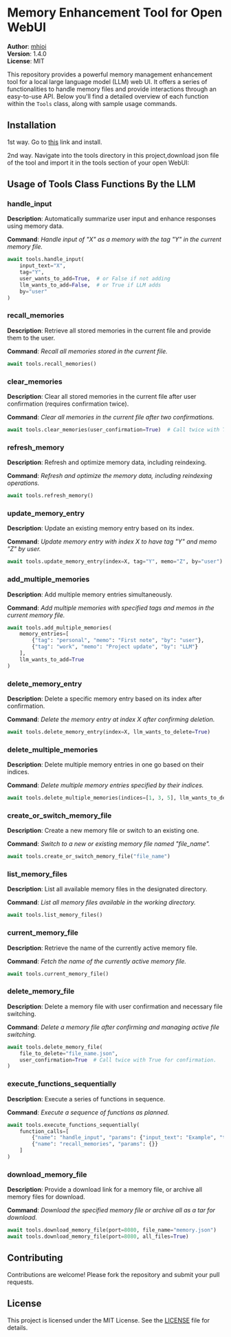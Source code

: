 # Memory Enhancement Tool for Open WebUI

**Author**: [mhioi](https://github.com/mhioi)  
**Version**: 1.4.0  
**License**: MIT  

This repository provides a powerful memory management enhancement tool for a local large language model (LLM) web UI. It offers a series of functionalities to handle memory files and provide interactions through an easy-to-use API. Below you'll find a detailed overview of each function within the `Tools` class, along with sample usage commands.

## Installation

1st way. Go to [this](https://openwebui.com/t/mhio/gpt4_memory_mimic) link and install.

2nd way. Navigate into the tools directory in this project,download json file of the tool and import it in the tools section of your open WebUI:

## Usage of Tools Class Functions By the LLM

### handle_input

**Description**: Automatically summarize user input and enhance responses using memory data. 

**Command**: *Handle input of "X" as a memory with the tag "Y" in the current memory file.*

```python
await tools.handle_input(
    input_text="X",
    tag="Y",
    user_wants_to_add=True,  # or False if not adding
    llm_wants_to_add=False,  # or True if LLM adds
    by="user"
)
```

### recall_memories

**Description**: Retrieve all stored memories in the current file and provide them to the user.

**Command**: *Recall all memories stored in the current file.*

```python
await tools.recall_memories()
```

### clear_memories

**Description**: Clear all stored memories in the current file after user confirmation (requires confirmation twice).

**Command**: *Clear all memories in the current file after two confirmations.*

```python
await tools.clear_memories(user_confirmation=True)  # Call twice with True after initial confirmation.
```

### refresh_memory

**Description**: Refresh and optimize memory data, including reindexing.

**Command**: *Refresh and optimize the memory data, including reindexing operations.*

```python
await tools.refresh_memory()
```

### update_memory_entry

**Description**: Update an existing memory entry based on its index.

**Command**: *Update memory entry with index X to have tag "Y" and memo "Z" by user.*

```python
await tools.update_memory_entry(index=X, tag="Y", memo="Z", by="user")
```

### add_multiple_memories

**Description**: Add multiple memory entries simultaneously.

**Command**: *Add multiple memories with specified tags and memos in the current memory file.*

```python
await tools.add_multiple_memories(
    memory_entries=[
        {"tag": "personal", "memo": "First note", "by": "user"},
        {"tag": "work", "memo": "Project update", "by": "LLM"}
    ],
    llm_wants_to_add=True
)
```

### delete_memory_entry

**Description**: Delete a specific memory entry based on its index after confirmation.

**Command**: *Delete the memory entry at index X after confirming deletion.*

```python
await tools.delete_memory_entry(index=X, llm_wants_to_delete=True)
```

### delete_multiple_memories

**Description**: Delete multiple memory entries in one go based on their indices.

**Command**: *Delete multiple memory entries specified by their indices.*

```python
await tools.delete_multiple_memories(indices=[1, 3, 5], llm_wants_to_delete=True)
```

### create_or_switch_memory_file

**Description**: Create a new memory file or switch to an existing one.

**Command**: *Switch to a new or existing memory file named "file_name".*

```python
await tools.create_or_switch_memory_file("file_name")
```

### list_memory_files

**Description**: List all available memory files in the designated directory.

**Command**: *List all memory files available in the working directory.*

```python
await tools.list_memory_files()
```

### current_memory_file

**Description**: Retrieve the name of the currently active memory file.

**Command**: *Fetch the name of the currently active memory file.*

```python
await tools.current_memory_file()
```

### delete_memory_file

**Description**: Delete a memory file with user confirmation and necessary file switching.

**Command**: *Delete a memory file after confirming and managing active file switching.*

```python
await tools.delete_memory_file(
    file_to_delete="file_name.json",
    user_confirmation=True  # Call twice with True for confirmation.
)
```

### execute_functions_sequentially

**Description**: Execute a series of functions in sequence.

**Command**: *Execute a sequence of functions as planned.*

```python
await tools.execute_functions_sequentially(
    function_calls=[
        {"name": "handle_input", "params": {"input_text": "Example", "tag": "work"}},
        {"name": "recall_memories", "params": {}}
    ]
)
```

### download_memory_file

**Description**: Provide a download link for a memory file, or archive all memory files for download.

**Command**: *Download the specified memory file or archive all as a tar for download.*

```python
await tools.download_memory_file(port=8080, file_name="memory.json")
await tools.download_memory_file(port=8080, all_files=True)
```

## Contributing

Contributions are welcome! Please fork the repository and submit your pull requests.

## License

This project is licensed under the MIT License. See the [LICENSE](LICENSE) file for details.

